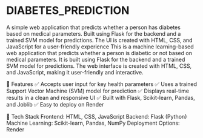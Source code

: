 # DIABETES_PREDICTION
A simple web application that predicts whether a person has diabetes based on medical parameters. Built using Flask for the backend and a trained SVM model for predictions. The UI is created with HTML, CSS, and JavaScript for a user-friendly experience
This is a machine learning-based web application that predicts whether a person is diabetic or not based on medical parameters. It is built using Flask for the backend and a trained SVM model for predictions. The web interface is created with HTML, CSS, and JavaScript, making it user-friendly and interactive.

🔹 Features
✅ Accepts user input for key health parameters
✅ Uses a trained Support Vector Machine (SVM) model for prediction
✅ Displays real-time results in a clean and responsive UI
✅ Built with Flask, Scikit-learn, Pandas, and Joblib
✅ Easy to deploy on Render


🔹 Tech Stack
Frontend: HTML, CSS, JavaScript
Backend: Flask (Python)
Machine Learning: Scikit-learn, Pandas, NumPy
Deployment Options: Render
